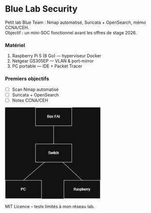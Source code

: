 # Blue Lab Security

Petit lab Blue Team : Nmap automatisé, Suricata + OpenSearch, mémo CCNA/CEH.  
Objectif : un mini-SOC fonctionnel avant les offres de stage 2026.

### Matériel
1. Raspberry Pi 5 (8 Go)       — hyperviseur Docker
2. Netgear GS305EP             — VLAN & port-mirror
3. PC portable                 — IDE + Packet Tracer

### Premiers objectifs
- [ ] Scan Nmap automatisé
- [ ] Suricata + OpenSearch
- [ ] Notes CCNA/CEH

![Draft topology](docs/topology.png)

MIT Licence – tests limités à mon réseau lab.
